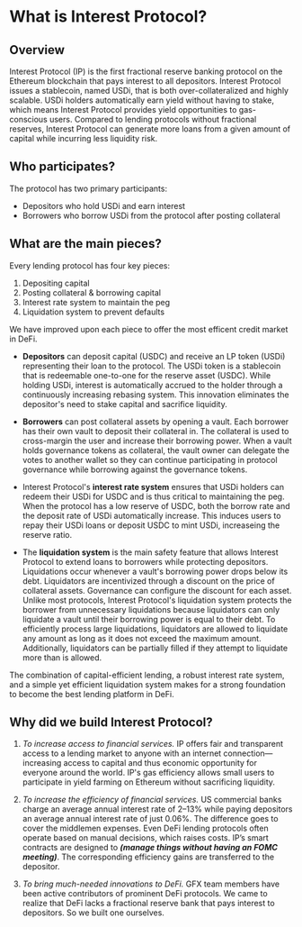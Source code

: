 # What is Interest Protocol?


## Overview
Interest Protocol (IP) is the first fractional reserve banking protocol on the Ethereum blockchain that pays interest to all depositors. Interest Protocol issues a stablecoin, named USDi, that is both over-collateralized and highly scalable. USDi holders automatically earn yield without having to stake, which means Interest Protocol provides yield opportunities to gas-conscious users. Compared to lending protocols without fractional reserves, Interest Protocol can generate more loans from a given amount of capital while incurring less liquidity risk.


## Who participates?
The protocol has two primary participants:
* Depositors who hold USDi and earn interest
* Borrowers who borrow USDi from the protocol after posting collateral

## What are the main pieces? 
Every lending protocol has four key pieces: 
1. Depositing capital 
2. Posting collateral & borrowing capital
3. Interest rate system to maintain the peg
4. Liquidation system to prevent defaults

We have improved upon each piece to offer the most efficent credit market in DeFi.

* **Depositors** can deposit capital (USDC) and receive an LP token (USDi) representing their loan to the protocol. The USDi token is a stablecoin that is redeemable one-to-one for the reserve asset (USDC). While holding USDi, interest is automatically accrued to the holder through a continuously increasing rebasing system. This innovation eliminates the depositor's need to stake capital and sacrifice liquidity. 

* **Borrowers** can post collateral assets by opening a vault. Each borrower has their own vault to deposit their collateral in. The collateral is used to cross-margin the user and increase their borrowing power. When a vault holds governance tokens as collateral, the vault owner can delegate the votes to another wallet so they can continue participating in protocol governance while borrowing against the governance tokens.

* Interest Protocol's **interest rate system** ensures that USDi holders can redeem their USDi for USDC and is thus critical to maintaining the peg. When the protocol has a low reserve of USDC, both the borrow rate and the deposit rate of USDi automatically increase. This induces users to repay their USDi loans or deposit USDC to mint USDi, increaseing the reserve ratio.

* The **liquidation system** is the main safety feature that allows Interest Protocol to extend loans to borrowers while protecting depositors. Liquidations occur whenever a vault's borrowing power drops below its debt. Liquidators are incentivized through a discount on the price of collateral assets. Governance can configure the discount for each asset. Unlike most protocols, Interest Protocol's liquidation system protects the borrower from unnecessary liquidations because liquidators can only liquidate a vault until their borrowing power is equal to their debt. To efficiently process large liquidations, liquidators are allowed to liquidate any amount as long as it does not exceed the maximum amount. Additionally, liquidators can be partially filled if they attempt to liquidate more than is allowed.

The combination of capital-efficient lending, a robust interest rate system, and a simple yet efficient liquidation system makes for a strong foundation to become the best lending platform in DeFi.

## Why did we build Interest Protocol? 
1. *To increase access to financial services.* IP offers fair and transparent access to a lending market to anyone with an internet connection—increasing access to capital and thus economic opportunity for everyone around the world. IP's gas efficiency allows small users to participate in yield farming on Ethereum without sacrificing liquidity.

2. *To increase the efficiency of financial services.* US commercial banks charge an average annual interest rate of 2–13% while paying depositors an average annual interest rate of just 0.06%. The difference goes to cover the middlemen expenses. Even DeFi lending protocols often operate based on manual decisions, which raises costs. IP’s smart contracts are designed to ___(manage things without having an FOMC meeting)___.  The corresponding efficiency gains are transferred to the depositor.

3. *To bring much-needed innovations to DeFi.* GFX team members have been active contributors of prominent DeFi protocols. We came to realize that DeFi lacks a fractional reserve bank that pays interest to depositors. So we built one ourselves.




